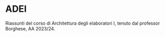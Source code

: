 # ADEI

Riassunti del corso di Architettura degli elaboratori I, tenuto dal professor Borghese, AA 2023/24.
